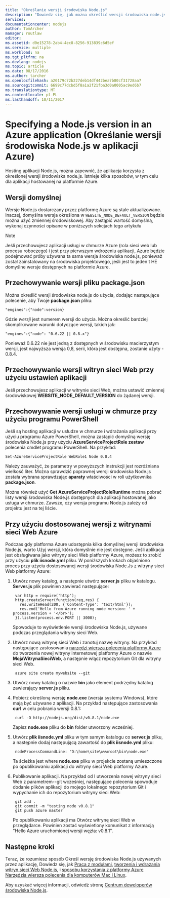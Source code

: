 ```yaml
---
title: "Określanie wersji środowiska Node.js"
description: "Dowiedz się, jak można określić wersji środowiska node.js używane przez witryny sieci Web platformy Azure i usługi w chmurze"
services: 
documentationcenter: nodejs
author: TomArcher
manager: routlaw
editor: 
ms.assetid: d0e15278-2ab4-4ec8-8256-913839c6d5ef
ms.service: multiple
ms.workload: na
ms.tgt_pltfrm: na
ms.devlang: nodejs
ms.topic: article
ms.date: 08/17/2016
ms.author: tarcher
ms.openlocfilehash: a20179c72b227deb14df442bea7b80cf31728aa7
ms.sourcegitcommit: 6699c77dcbd5f8a1a2f21fba3d0a0005ac9ed6b7
ms.translationtype: MT
ms.contentlocale: pl-PL
ms.lasthandoff: 10/11/2017
---
```

# <a name="specifying-a-nodejs-version-in-an-azure-application"></a>Specifying a Node.js version in an Azure application (Określanie wersji środowiska Node.js w aplikacji Azure)
Hosting aplikacji Node.js, można zapewnić, że aplikacja korzysta z określonej wersji środowiska node.js. Istnieje kilka sposobów, w tym celu dla aplikacji hostowanej na platformie Azure.

## <a name="default-versions"></a>Wersji domyślnej
Wersje Node.js dostarczany przez platformę Azure są stale aktualizowane. Inaczej, domyślna wersja określona w `WEBSITE_NODE_DEFAULT_VERSION` będzie można użyć zmiennej środowiskowej. Aby zastąpić wartość domyślną, wykonaj czynności opisane w poniższych sekcjach tego artykułu

> [!NOTE]
> Jeśli przechowujesz aplikacji usługi w chmurze Azure (rola sieci web lub procesu roboczego) i jest przy pierwszym wdrożeniu aplikacji, Azure będzie podejmować próby używana ta sama wersja środowiska node.js, ponieważ został zainstalowany na środowiska projektowego, jeśli jest to jeden t HE domyślne wersje dostępnych na platformie Azure.
>
>

## <a name="versioning-with-packagejson"></a>Przechowywanie wersji pliku package.json
Można określić wersji środowiska node.js do użycia, dodając następujące polecenie, aby Twoje **package.json** pliku:

    "engines":{"node":version}

Gdzie *wersji* jest numerem wersji do użycia. Można określić bardziej skomplikowane warunki dotyczące wersji, takich jak:

    "engines":{"node": "0.6.22 || 0.8.x"}

Ponieważ 0.6.22 nie jest jedną z dostępnych w środowisku macierzystym wersji, jest najwyższa wersja 0,8, serii, która jest dostępna, zostanie użyty - 0.8.4.

## <a name="versioning-websites-with-app-settings"></a>Przechowywanie wersji witryn sieci Web przy użyciu ustawień aplikacji
Jeśli przechowujesz aplikacji w witrynie sieci Web, można ustawić zmiennej środowiskowej **WEBSITE_NODE_DEFAULT_VERSION** do żądanej wersji.

## <a name="versioning-cloud-services-with-powershell"></a>Przechowywanie wersji usługi w chmurze przy użyciu programu PowerShell
Jeśli są hosting aplikacji w usłudze w chmurze i wdrażania aplikacji przy użyciu programu Azure PowerShell, można zastąpić domyślną wersję środowiska Node.js przy użyciu **AzureServiceProjectRole zestaw** polecenia cmdlet programu PowerShell. Na przykład:

    Set-AzureServiceProjectRole WebRole1 Node 0.8.4

Należy zauważyć, że parametry w powyższych instrukcji jest rozróżniana wielkość liter.  Można sprawdzić poprawnej wersji środowiska Node.js została wybrana sprawdzając **aparaty** właściwości w roli użytkownika **package.json**.

Można również użyć **Get AzureServiceProjectRoleRuntime** można pobrać listy wersji środowiska Node.js dostępnych dla aplikacji hostowanej jako usługa w chmurze.  Zawsze, czy wersja programu Node.js zależy od projektu jest na tej liście.

## <a name="using-a-custom-version-with-azure-websites"></a>Przy użyciu dostosowanej wersji z witrynami sieci Web Azure
Podczas gdy platforma Azure udostępnia kilka domyślnej wersji środowiska Node.js, warto Użyj wersji, która domyślnie nie jest dostępne. Jeśli aplikacja jest obsługiwana jako witryny sieci Web platformy Azure, możesz to zrobić przy użyciu **plik iisnode.yml** pliku. W poniższych krokach objaśniono proces przy użyciu dostosowanej wersji środowiska Node.Js z witryny sieci Web platformy Azure:

1. Utwórz nowy katalog, a następnie utwórz **server.js** pliku w katalogu. **Server.js** plik powinien zawierać następujące:

        var http = require('http');
        http.createServer(function(req,res) {
          res.writeHead(200, {'Content-Type': 'text/html'});
          res.end('Hello from Azure running node version: ' + process.version + '</br>');
        }).listen(process.env.PORT || 3000);

    Spowoduje to wyświetlenie wersji środowiska Node.js, używane podczas przeglądania witryny sieci Web.
2. Utwórz nową witrynę sieci Web i zanotuj nazwę witryny. Na przykład następujące zastosowania [narzędzi wiersza polecenia platformy Azure] do tworzenia nowej witryny internetowej platformy Azure o nazwie **MojaWitrynaSieciWeb**, a następnie włącz repozytorium Git dla witryny sieci Web.

        azure site create mywebsite --git
3. Utwórz nowy katalog o nazwie **bin** jako element podrzędny katalog zawierający **server.js** pliku.
4. Pobierz określoną wersję **node.exe** (wersja systemu Windows), które mają być używane z aplikacji. Na przykład następujące zastosowania **curl** w celu pobrania wersji 0.8.1:

        curl -O http://nodejs.org/dist/v0.8.1/node.exe

    Zapisz **node.exe** pliku do **bin** folder utworzony wcześniej.
5. Utwórz **plik iisnode.yml** pliku w tym samym katalogu co **server.js** pliku, a następnie dodaj następującą zawartość do **plik iisnode.yml** pliku:

        nodeProcessCommandLine: "D:\home\site\wwwroot\bin\node.exe"

    Ta ścieżka jest where **node.exe** pliku w projekcie zostaną umieszczone po opublikowaniu aplikacji do witryny sieci Web platformy Azure.
6. Publikowanie aplikacji. Na przykład od I utworzenia nowej witryny sieci Web z parametrem--git wcześniej, następujące polecenia spowoduje dodanie plików aplikacji do mojego lokalnego repozytorium Git i wypychanie ich do repozytorium witryny sieci Web:

        git add .
        git commit -m "testing node v0.8.1"
        git push azure master

    Po opublikowaniu aplikacji ma Otwórz witrynę sieci Web w przeglądarce. Powinien zostać wyświetlony komunikat z informacją "Hello Azure uruchomionej wersji węzła: v0.8.1".

## <a name="next-steps"></a>Następne kroki
Teraz, że rozumiesz sposób Określ wersję środowiska Node.js używanych przez aplikację, Dowiedz się, jak [Praca z modułami], [tworzenia i wdrażania witryn sieci Web Node.js](app-service/app-service-web-get-started-nodejs.md), i [sposobu korzystania z platformy Azure Narzędzia wiersza polecenia dla komputerów Mac i Linux].

Aby uzyskać więcej informacji, odwiedź stronę [Centrum deweloperów środowiska Node.js](https://azure.microsoft.com/develop/nodejs/).

[sposobu korzystania z platformy Azure Narzędzia wiersza polecenia dla komputerów Mac i Linux]:cli-install-nodejs.md
[narzędzi wiersza polecenia platformy Azure]:cli-install-nodejs.md
[Praca z modułami]: nodejs-use-node-modules-azure-apps.md
[build and deploy a Node.js Web Site]: app-service/app-service-web-get-started-nodejs.md
